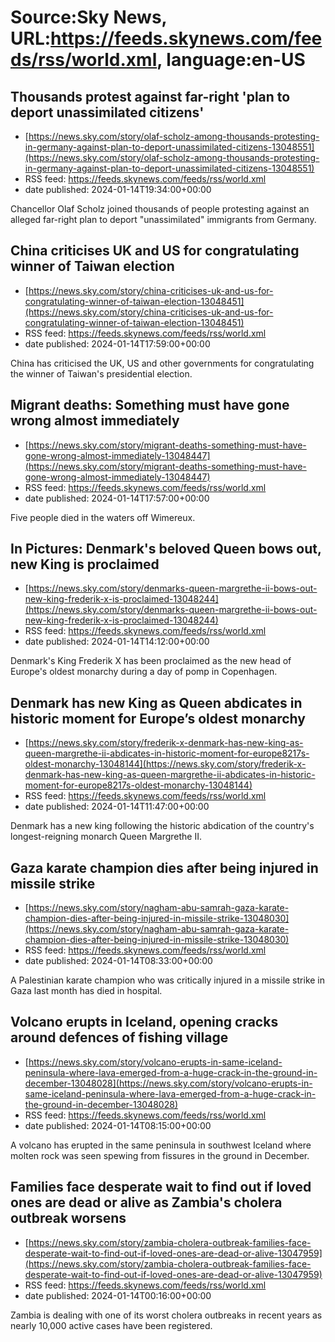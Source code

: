 # Source:Sky News, URL:https://feeds.skynews.com/feeds/rss/world.xml, language:en-US

## Thousands protest against far-right 'plan to deport unassimilated citizens'
 - [https://news.sky.com/story/olaf-scholz-among-thousands-protesting-in-germany-against-plan-to-deport-unassimilated-citizens-13048551](https://news.sky.com/story/olaf-scholz-among-thousands-protesting-in-germany-against-plan-to-deport-unassimilated-citizens-13048551)
 - RSS feed: https://feeds.skynews.com/feeds/rss/world.xml
 - date published: 2024-01-14T19:34:00+00:00

Chancellor Olaf Scholz joined thousands of people protesting against an alleged far-right plan to deport "unassimilated" immigrants from Germany.

## China criticises UK and US for congratulating winner of Taiwan election
 - [https://news.sky.com/story/china-criticises-uk-and-us-for-congratulating-winner-of-taiwan-election-13048451](https://news.sky.com/story/china-criticises-uk-and-us-for-congratulating-winner-of-taiwan-election-13048451)
 - RSS feed: https://feeds.skynews.com/feeds/rss/world.xml
 - date published: 2024-01-14T17:59:00+00:00

China has criticised the UK, US and other governments for congratulating the winner of Taiwan's presidential election.

## Migrant deaths: Something must have gone wrong almost immediately
 - [https://news.sky.com/story/migrant-deaths-something-must-have-gone-wrong-almost-immediately-13048447](https://news.sky.com/story/migrant-deaths-something-must-have-gone-wrong-almost-immediately-13048447)
 - RSS feed: https://feeds.skynews.com/feeds/rss/world.xml
 - date published: 2024-01-14T17:57:00+00:00

Five people died in the waters off Wimereux.

## In Pictures: Denmark's beloved Queen bows out, new King is proclaimed
 - [https://news.sky.com/story/denmarks-queen-margrethe-ii-bows-out-new-king-frederik-x-is-proclaimed-13048244](https://news.sky.com/story/denmarks-queen-margrethe-ii-bows-out-new-king-frederik-x-is-proclaimed-13048244)
 - RSS feed: https://feeds.skynews.com/feeds/rss/world.xml
 - date published: 2024-01-14T14:12:00+00:00

Denmark's King Frederik X has been proclaimed as&#160;the new head of Europe's oldest monarchy during a day of pomp in Copenhagen.

## Denmark has new King as Queen abdicates in historic moment for Europe&#8217;s oldest monarchy
 - [https://news.sky.com/story/frederik-x-denmark-has-new-king-as-queen-margrethe-ii-abdicates-in-historic-moment-for-europe8217s-oldest-monarchy-13048144](https://news.sky.com/story/frederik-x-denmark-has-new-king-as-queen-margrethe-ii-abdicates-in-historic-moment-for-europe8217s-oldest-monarchy-13048144)
 - RSS feed: https://feeds.skynews.com/feeds/rss/world.xml
 - date published: 2024-01-14T11:47:00+00:00

Denmark has a new king following the historic abdication of the country's longest-reigning monarch Queen Margrethe II.

## Gaza karate champion dies after being injured in missile strike
 - [https://news.sky.com/story/nagham-abu-samrah-gaza-karate-champion-dies-after-being-injured-in-missile-strike-13048030](https://news.sky.com/story/nagham-abu-samrah-gaza-karate-champion-dies-after-being-injured-in-missile-strike-13048030)
 - RSS feed: https://feeds.skynews.com/feeds/rss/world.xml
 - date published: 2024-01-14T08:33:00+00:00

A Palestinian karate champion who was critically injured in a missile strike in Gaza last month has died in hospital.

## Volcano erupts in Iceland, opening cracks around defences of fishing village
 - [https://news.sky.com/story/volcano-erupts-in-same-iceland-peninsula-where-lava-emerged-from-a-huge-crack-in-the-ground-in-december-13048028](https://news.sky.com/story/volcano-erupts-in-same-iceland-peninsula-where-lava-emerged-from-a-huge-crack-in-the-ground-in-december-13048028)
 - RSS feed: https://feeds.skynews.com/feeds/rss/world.xml
 - date published: 2024-01-14T08:15:00+00:00

A volcano has erupted in the same peninsula in southwest Iceland where molten rock was seen spewing from fissures in the ground in December.

## Families face desperate wait to find out if loved ones are dead or alive as Zambia's cholera outbreak worsens
 - [https://news.sky.com/story/zambia-cholera-outbreak-families-face-desperate-wait-to-find-out-if-loved-ones-are-dead-or-alive-13047959](https://news.sky.com/story/zambia-cholera-outbreak-families-face-desperate-wait-to-find-out-if-loved-ones-are-dead-or-alive-13047959)
 - RSS feed: https://feeds.skynews.com/feeds/rss/world.xml
 - date published: 2024-01-14T00:16:00+00:00

Zambia is dealing with one of its worst cholera outbreaks in recent years as nearly 10,000 active cases have been registered.

